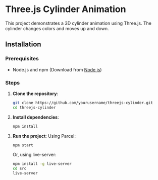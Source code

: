 # Three.js Cylinder Animation

This project demonstrates a 3D cylinder animation using Three.js. The cylinder changes colors and moves up and down.

## Installation

### Prerequisites

- Node.js and npm (Download from [Node.js](https://nodejs.org/))

### Steps

1. **Clone the repository**:
   ```sh
   git clone https://github.com/yourusername/threejs-cylinder.git
   cd threejs-cylinder
   ```

2. **Install dependencies**:
   ```sh
   npm install
   ```

3. **Run the project**:
   Using Parcel:
   ```sh
   npm start
   ```

   Or, using live-server:
   ```sh
   npm install -g live-server
   cd src
   live-server
   ```
